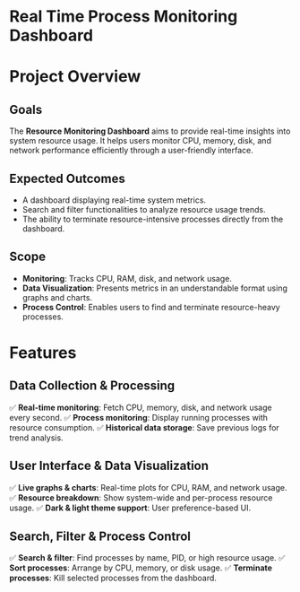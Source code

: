 # Real Time Process Monitoring Dashboard

# **Project Overview**

## **Goals**
The **Resource Monitoring Dashboard** aims to provide real-time insights into system resource usage. It helps users monitor CPU, memory, disk, and network performance efficiently through a user-friendly interface.

## **Expected Outcomes**
* A dashboard displaying real-time system metrics.
* Search and filter functionalities to analyze resource usage trends.
* The ability to terminate resource-intensive processes directly from the dashboard.

## **Scope**
* **Monitoring**: Tracks CPU, RAM, disk, and network usage.
* **Data Visualization**: Presents metrics in an understandable format using graphs and charts.
* **Process Control**: Enables users to find and terminate resource-heavy processes.

# **Features**

## **Data Collection & Processing**

✅ **Real-time monitoring**: Fetch CPU, memory, disk, and network usage every second.
✅ **Process monitoring**: Display running processes with resource consumption.
✅ **Historical data storage**: Save previous logs for trend analysis.

## **User Interface & Data Visualization**

✅ **Live graphs & charts**: Real-time plots for CPU, RAM, and network usage.
✅ **Resource breakdown**: Show system-wide and per-process resource usage.
✅ **Dark & light theme support**: User preference-based UI.

## **Search, Filter & Process Control**

✅ **Search & filter**: Find processes by name, PID, or high resource usage.
✅ **Sort processes**: Arrange by CPU, memory, or disk usage.
✅ **Terminate processes**: Kill selected processes from the dashboard.

